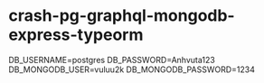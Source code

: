 # crash-pg-graphql-mongodb-express-typeorm
DB_USERNAME=postgres
DB_PASSWORD=Anhvuta123
DB_MONGODB_USER=vuluu2k
DB_MONGODB_PASSWORD=1234